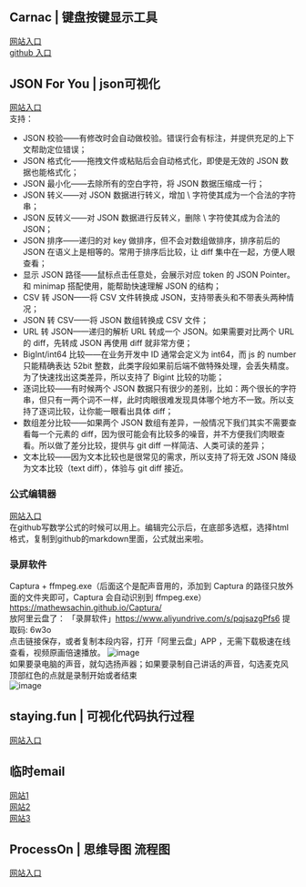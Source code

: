 #
## Carnac | 键盘按键显示工具
[网站入口](http://code52.org/carnac/)   
[github 入口](https://github.com/Code52/carnac/releases/download/2.3.13/Setup.exe)

## JSON For You | json可视化
[网站入口](https://json4u.cn/)  
支持：  
- JSON 校验——有修改时会自动做校验。错误行会有标注，并提供充足的上下文帮助定位错误；
- JSON 格式化——拖拽文件或粘贴后会自动格式化，即使是无效的 JSON 数据也能格式化；
- JSON 最小化——去除所有的空白字符，将 JSON 数据压缩成一行；
- JSON 转义——对 JSON 数据进行转义，增加 \ 字符使其成为一个合法的字符串；
- JSON 反转义——对 JSON 数据进行反转义，删除 \ 字符使其成为合法的 JSON；
- JSON 排序——递归的对 key 做排序，但不会对数组做排序，排序前后的 JSON 在语义上是相等的。常用于排序后比较，让 diff 集中在一起，方便人眼查看；
- 显示 JSON 路径——鼠标点击任意处，会展示对应 token 的 JSON Pointer。和 minimap 搭配使用，能帮助快速理解 JSON 的结构；
- CSV 转 JSON——将 CSV 文件转换成 JSON，支持带表头和不带表头两种情况；
- JSON 转 CSV——将 JSON 数组转换成 CSV 文件；
- URL 转 JSON——递归的解析 URL 转成一个 JSON。如果需要对比两个 URL 的 diff，先转成 JSON 再使用 diff 就非常方便；
- BigInt/int64 比较——在业务开发中 ID 通常会定义为 int64，而 js 的 number 只能精确表达 52bit 整数，此类字段如果前后端不做特殊处理，会丢失精度。为了快速找出这类差异，所以支持了 Bigint 比较的功能；
- 逐词比较——有时候两个 JSON 数据只有很少的差别，比如：两个很长的字符串，但只有一两个词不一样，此时肉眼很难发现具体哪个地方不一致。所以支持了逐词比较，让你能一眼看出具体 diff；
- 数组差分比较——如果两个 JSON 数组有差异，一般情况下我们其实不需要查看每一个元素的 diff，因为很可能会有比较多的噪音，并不方便我们肉眼查看。所以做了差分比较，提供与 git diff 一样简洁、人类可读的差异；
- 文本比较——因为文本比较也是很常见的需求，所以支持了将无效 JSON 降级为文本比较（text diff），体验与 git diff 接近。

### 公式编辑器
[网站入口](https://www.codecogs.com/latex/eqneditor.php)  
在github写数学公式的时候可以用上。编辑完公示后，在底部多选框，选择html格式，复制到github的markdown里面，公式就出来啦。   

### 录屏软件
Captura + ffmpeg.exe（后面这个是配声音用的，添加到 Captura 的路径只放外面的文件夹即可，Captura 会自动识别到 ffmpeg.exe）  
https://mathewsachin.github.io/Captura/    
放阿里云盘了：  「录屏软件」https://www.aliyundrive.com/s/pqjsazgPfs6 提取码: 6w3o    
点击链接保存，或者复制本段内容，打开「阿里云盘」APP ，无需下载极速在线查看，视频原画倍速播放。
![image](https://user-images.githubusercontent.com/32427537/155875579-a83bddc1-140d-48b5-9b32-8b65d4546115.png)    
如果要录电脑的声音，就勾选扬声器；如果要录制自己讲话的声音，勾选麦克风    
顶部红色的点就是录制开始或者结束    
![image](https://user-images.githubusercontent.com/32427537/155875652-97c392ce-1e32-4b2e-acc4-f813949f561c.png)    

## staying.fun | 可视化代码执行过程
[网站入口](https://staying.fun/zh)

## 临时email
[网站1](https://www.emailtick.com/zh)  
[网站2](https://www.guerrillamail.com/)  
[网站3](https://temp-mail.org/zh/)  

## ProcessOn | 思维导图 流程图
[网站入口](https://www.processon.com/)
